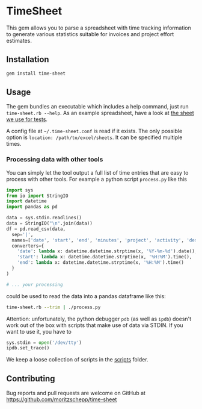 # TimeSheet

This gem allows you to parse a spreadsheet with time tracking information to
generate various statistics suitable for invoices and project effort estimates.

## Installation

```bash
gem install time-sheet
```

## Usage

The gem bundles an executable which includes a help command, just run
`time-sheet.rb --help`. As an example spreadsheet, have a look at
[the sheet we use for tests](https://github.com/moritzschepp/time-sheet/raw/master/spec/data/time_log.xls).

A config file at `~/.time-sheet.conf` is read if it exists. The only possible
option is `location: /path/to/excel/sheets`. It can be specified multiple times.

### Processing data with other tools

You can simply let the tool output a full list of time entries that are easy to
process with other tools. For example a python script `process.py` like this

~~~python
import sys
from io import StringIO
import datetime
import pandas as pd

data = sys.stdin.readlines()
data = StringIO("\n".join(data))
df = pd.read_csv(data,
  sep='|',
  names=['date', 'start', 'end', 'minutes', 'project', 'activity', 'description'],
  converters={
    'date': lambda x: datetime.datetime.strptime(x, '%Y-%m-%d').date(),
    'start': lambda x: datetime.datetime.strptime(x, '%H:%M').time(),
    'end': lambda x: datetime.datetime.strptime(x, '%H:%M').time()
  }
)

# ... your processing
~~~

could be used to read the data into a pandas dataframe like this:

~~~bash
time-sheet.rb --trim | ./process.py
~~~

Attention: unfortunately, the python debugger `pdb` (as well as `ipdb`) doesn't
work out of the box with scripts that make use of data via STDIN. If you want to
use it, you have to

~~~python
sys.stdin = open('/dev/tty')
ipdb.set_trace()
~~~

We keep a loose collection of scripts in the
[scripts](https://github.com/moritzschepp/time-sheet/tree/master/scripts)
folder.

## Contributing

Bug reports and pull requests are welcome on GitHub at https://github.com/moritzschepp/time-sheet
